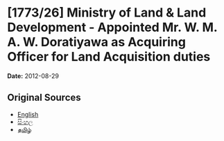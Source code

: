 # [1773/26] Ministry of Land & Land Development - Appointed Mr. W. M. A. W. Doratiyawa as Acquiring Officer for Land Acquisition duties

**Date:** 2012-08-29

## Original Sources

- [English](https://documents.gov.lk/view/extra-gazettes/2012/8/1773-26_E.pdf)
- [සිංහල](https://documents.gov.lk/view/extra-gazettes/2012/8/1773-26_S.pdf)
- [தமிழ்](https://documents.gov.lk/view/extra-gazettes/2012/8/1773-26_T.pdf)
